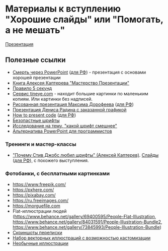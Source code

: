# Материалы к вступлению "Хорошие слайды" или "Помогать, а не мешать"

[Презентация](https://drive.google.com/file/d/1CuCma0WUJhFo68-6hCYCEh1Wn2luIzGM/view?usp=sharing)

## Полезные ссылки
- [Смерть через PowerPoint](https://www.slideshare.net/thecroaker/death-by-powerpoint-rus) ([для РФ](https://drive.google.com/file/d/15LYX_Ma6iH0JksVDX2rKFMKUvC1BSEMQ/view?usp=sharing)) - презентация с основами хорошей презентации
- [Книга Алексея Каптерева "Мастерство Презентации"](https://www.litres.ru/aleksey-kapterev/masterstvo-prezentacii-kak-sozdavat-prezentacii-kotorye-mogut-izmenit-mir/?lfrom=460221634&ref_key=310f2a28e29537b83490a5d1c931866c172f878edeb9c60325f46ef89631492b&ref_offer=1)
- [Правило 5 секунд](https://marketing.wikireading.ru/8731)
- [Сервис tineye.com](https://www.tineye.com) - находит большие картинки по маленьким копиям. Или картинки без надписей.
- [Рисованная презентация Максима Дорофеева](https://www.slideshare.net/Cartmendum/shewhart-6sigma-and-snowflakemen
) ([для РФ](https://drive.google.com/file/d/1IO4R1uYjZlCTCWv3gCkUvu5gxqc7L10S/view?usp=sharing))
- [Презентация Дениса Радина с заказанной графикой](https://drive.google.com/file/d/1X9ua8HVz_kF5LbK7bpTjZlDL4jSuwH4O/view)
- [How to present code](https://www.slideshare.net/LookAtMySlides/codeware) ([для РФ](https://drive.google.com/file/d/14UgsrQu15MfbRKpUA5Aqg58G5LAgoEgO/view?usp=sharing)) 
- [Безопастные шрифты]( https://templates.mailchimp.com/design/typography/)
- [Исследование на тему, "какой шрифт смешнее"](https://www.ncbi.nlm.nih.gov/pubmed/18459353)
- [Альтернатива PowerPoint для программистов](https://github.com/shower/shower)

### Тренинги и мастер-классы
- ["Почему Стив Джобс любил шрифты" (Алексей Каптерев)](https://youtu.be/vRzaPvm3nhY). [Слайды]( https://www.slideshare.net/thecroaker/lectures-on-typefaces) ([для РФ](https://drive.google.com/file/d/1jFHR7SRSC71z1r1d2wFqtWydJdMJqsO8/view?usp=sharing)), с похожего выступления.


### Фотобанки, с бесплатными картинками
 - https://www.freepik.com/
 - https://pxhere.com/
 - https://pixabay.com/
 - https://ru.freeimages.com/
 - https://morguefile.com
 - Flat-иллюстрации людей (https://www.behance.net/gallery/69400595/People-Flat-Illustration, https://www.behance.net/gallery/84031591/People-Illustration-Bundle2, https://www.behance.net/gallery/73845993/People-Illustration-Bundle)
 - [Cкриншоты переписки](https://screenchat.live/)
 - [Набор векторных иллюстраций с возможностью кастомизации](https://iradesign.io/)
 - [Необычные иллюстрации](https://mixkit.co/)
 

